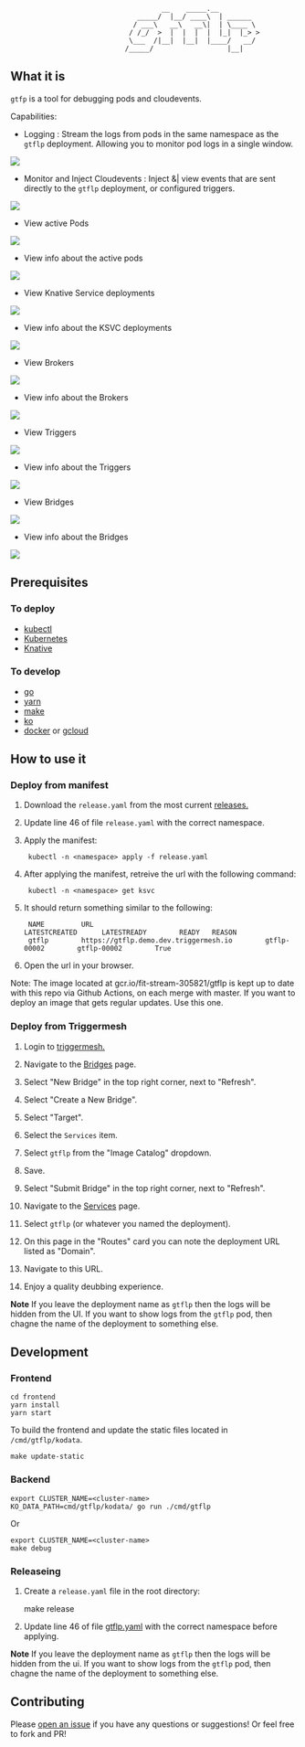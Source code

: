
                                         __    _____.__          
                                   _____/  |__/ ____\  | ______  
                                  / ___\   __\   __\|  | \____ \ 
                                 / /_/  >  |  |  |  |  |_|  |_> >
                                 \___  /|__|  |__|  |____/   __/ 
                                /_____/                  |__|    

## What it is

`gtfp` is a tool for debugging pods and cloudevents.

Capabilities:
* Logging : Stream the logs from pods in the same namespace as the `gtflp` deployment. Allowing you to monitor pod logs in a single window. 

![](./img/ls.png)

* Monitor and Inject Cloudevents : Inject &| view events that are sent directly to the `gtflp` deployment, or configured triggers.

![](./img/ce.png)

* View active Pods 

![](./img/podless.png)

* View info about the active pods

![](./img/podmore.png)

* View Knative Service deployments

![](./img/ksvcless.png)

* View info about the KSVC deployments

![](./img/ksvcmore.png)

* View Brokers 

![](./img/brokerless.png)

* View info about the Brokers

![](./img/brokermore.png)

* View Triggers 

![](./img/triggerless.png)

* View info about the Triggers

![](./img/triggermore.png)

* View Bridges 

![](./img/bridgeless.png)

* View info about the Bridges

![](./img/bridgemore.png)



## Prerequisites

### To deploy

* [kubectl](https://kubernetes.io/docs/tasks/tools/install-kubectl/)
* [Kubernetes](https://kubernetes.io/)
* [Knative](https://knative.dev/)

### To develop

* [go](https://go.dev/learn/)
* [yarn](https://yarnpkg.com/getting-started/install)
* [make](https://www.gnu.org/software/make/)
* [ko](https://github.com/google/ko) 
* [docker](https://docs.docker.com/get-started/) or [gcloud](https://cloud.google.com/sdk/docs/quickstart)

## How to use it

### Deploy from manifest

1. Download the `release.yaml` from the most current [releases.](https://github.com/JeffNeff/gtflp/releases) 

1. Update line 46 of file `release.yaml` with the correct namespace.

1. Apply the manifest:

        kubectl -n <namespace> apply -f release.yaml
    
1. After applying the manifest, retreive the url with the following command:

        kubectl -n <namespace> get ksvc

1. It should return something similar to the following:

        NAME         URL                                          LATESTCREATED      LATESTREADY        READY   REASON
        gtflp        https://gtflp.demo.dev.triggermesh.io        gtflp-00002        gtflp-00002        True    
  
1. Open the url in your browser.

Note: The image located at gcr.io/fit-stream-305821/gtflp is kept up to date with this repo via Github Actions, on each merge with master. If you want to deploy an image that gets regular updates. Use this one. 

### Deploy from Triggermesh

1. Login to [triggermesh.](cloud.triggermesh.io)

1. Navigate to the [Bridges](https://cloud.triggermesh.io/bridges) page.

1. Select "New Bridge" in the top right corner, next to "Refresh".

1. Select "Create a New Bridge".

1. Select "Target".

1. Select the `Services` item.

1. Select `gtflp` from the "Image Catalog" dropdown. 

1. Save.

1. Select "Submit Bridge" in the top right corner, next to "Refresh".

1. Navigate to the [Services](https://cloud.triggermesh.io/services) page.

1. Select `gtflp` (or whatever you named the deployment).

1. On this page in the "Routes" card you can note the deployment URL listed as "Domain".

1. Navigate to this URL.

1. Enjoy a quality deubbing experience. 

**Note** If you leave the deployment name as `gtflp` then the logs will be hidden from the UI. 
If you want to show logs from the `gtflp` pod, then chagne the name of the deployment to something else. 


## Development
### Frontend

    cd frontend
    yarn install
    yarn start

To build the frontend and update the static files located in `/cmd/gtflp/kodata`.

    make update-static

### Backend

    export CLUSTER_NAME=<cluster-name>
    KO_DATA_PATH=cmd/gtflp/kodata/ go run ./cmd/gtflp
    
Or

    export CLUSTER_NAME=<cluster-name>
    make debug

### Releaseing

1. Create a `release.yaml` file in the root directory:
  
    make release
    
1. Update line 46 of file [gtflp.yaml](./config/gtflp.yaml ) with the correct namespace before applying. 

**Note** If you leave the deployment name as `gtflp` then the logs will be hidden from the ui. 
If you want to show logs from the `gtflp` pod, then chagne the name of the deployment to something else. 

## Contributing

Please [open an issue](https://github.com/JeffNeff/gtflp/issues/new) if you have any questions or suggestions!
Or feel free to fork and PR!
